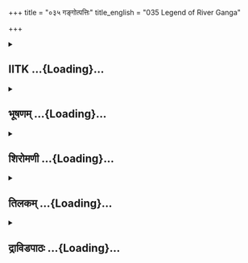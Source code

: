 +++
title = "०३५ गङ्गोत्पत्तिः"
title_english = "035 Legend of River Ganga"

+++
<div caption="श्रीराम-हरिसीताराममूर्ति-घनपाठिभ्यां वचनम्" class="audioEmbed" src="https://archive.org/download/Ramayana-recitation-Sriram-harisItArAmamUrti-Ghanapaati-v2/Kanda_1/Kanda_1_BK-035-Gangothpathi_Varnavam.mp3"></div>

<div class="js_include collapsed" newlevelforh1="2" title="IITK" unfilled url="/purANam/rAmAyaNam/audIchya-pAThaH/iitk/1_bAlakANDam/04-mithilAyAtrA/01/035_gangotpattiH.md">
<details><summary><h2>IITK ...{Loading}...</h2></summary>

Viswamitra narrates the legend of sacred Ganga



### श्लोकः
#### मूलम्
उपास्य रात्रिशेषं तु शोणाकूले महर्षिभिः।  
निशायां सुप्रभातायां विश्वामित्रोऽभ्यभाषत॥1.35.1॥

#### शब्दार्थः
विश्वामित्रः Visvamitra, रात्रिशेषम् rest of the night, महर्षिभिः with ascetics, शोणाकूले on the bank of river Sona, उपास्य waiting, निशायाम् in the night, सुप्रभातायाम् at dawn, अभ्यभाषत said.

#### आङ्ग्लानुवादः
Viswamitra lay on the bank of Sona with the ascetics, for the rest of the night. (Getting up) at daybreak he saidः



### श्लोकः
#### मूलम्
सुप्रभाता निशा राम पूर्वा सन्ध्या प्रवर्तते।  
उत्तिष्ठोत्तिष्ठ भद्रं ते गमनायाभिरोचय ॥1.35.2॥

#### शब्दार्थः
राम Rama, निशा night, सुप्रभाता has gradually turned into a good dawn, पूर्वा सन्ध्या time for early morning devotions, प्रवर्तते is commencing, उत्तिष्ठ arise, उत्तिष्ठ arise, ते भद्रम् prosperity to you, गमनाय for journey, अभिरोचय be inclined.

#### आङ्ग्लानुवादः
"Rama, the night makes way for the dawn. It is time for morning rituals. Arise, arise May the day bring good news Get ready for the onward journey".



### श्लोकः
#### मूलम्
तच्छ्रुत्वा वचनं तस्य कृत्वा पौर्वाह्णिकीं क्रियाम् ।  
गमनं रोचयामास वाक्यं चेदमुवाच ह॥1.35.3॥

#### शब्दार्थः
तस्य his, तद्वचनम् those words, श्रुत्वा having heard, पौर्वाह्णिकीम् relating to forenoon, क्रियाम् oblations, कृत्वा having made, गमनम् to undertake journey, रोचयामास inclined, इदम् this,   वाक्यं च word also, उवाच ह spoke.

#### आङ्ग्लानुवादः
On hearing his words Rama performed morning oblations and getting ready for the  
onward journey spokeः



### श्लोकः
#### मूलम्
अयं शोणश्शुभजलोऽगाधः पुलिनमण्डितः।  
कतरेण पथा ब्रह्मन् सन्तरिष्यामहे वयम्॥1.35.4॥

#### शब्दार्थः
ब्रह्मन् O Knower of god, शुभजलः having auspicious waters, पुलिनमण्डितः adorned with sandbanks, अयम् this, शोणः Sona river, अगाधः is deep, वयम् we, कतरेण by which, पथा way, सन्तरिष्यामहे traverse.

#### आङ्ग्लानुवादः
"O knower of Brahman Clean waters of this river are adorned with sandbanks. This Sona is deep. Which way shall we cross this river?



### श्लोकः
#### मूलम्
एवमुक्तस्तु रामेण विश्वामित्रोऽब्रवीदिदम् ।  
एष पन्था मयोद्दिष्टो येन यान्ति महर्षयः॥1.35.5॥

#### शब्दार्थः
रामेण By Rama, एवम् thus, उक्तः having been addressed, विश्वामित्रः Visvamitra, इदम् these words, अब्रवीत् spoke, महर्षयः ascetics, येन by which way, यान्ति are going, एषः this, पन्थाः way, मया by me, उद्दिष्टः determined.

#### आङ्ग्लानुवादः
Having been addressed by Rama thus Viswamitra said, "We shall take the way the ascetics have gone before".



### श्लोकः
#### मूलम्
एवमुक्ता महर्षयो विश्वामित्रेण धीमता।  
पश्यन्तस्ते प्रयाता वै वनानि विविधानि च॥1.35.6॥

#### शब्दार्थः
धीमता by the wise, विश्वामित्रेण by Visvamitra, एवम् thus, उक्ताः spoken, ते महर्षयः those ascetics, विविधानि various, वनानि woods, पश्यन्तः seeing, प्रयाताः journeyed onwards.

#### आङ्ग्लानुवादः
With these words of the wise Viswamitra the ascetics moved forward surveying various forests.



### श्लोकः
#### मूलम्
ते गत्वा दूरमध्वानं गतेऽर्धदिवसे तदा।  
जाह्नवीं सरितां श्रेष्ठां ददृशुर्मुनिसेविताम्॥1.35.7॥

#### शब्दार्थः
ते they, दूरम् distant, अध्वानम् way, गत्वा having gone, तदा then, अर्धदिवसे in a halfday, गते having passed, मुनिसेविताम् worshipped by ascetics, सरिताम् among rivers, श्रेष्ठाम् the best, जाह्नवीम् river Jahnavi, ददृशुः saw.

#### आङ्ग्लानुवादः
After travelling a long distance for half a day, they saw Jahnavi, the best among rivers  haunted or worshipped by ascetics.



### श्लोकः
#### मूलम्
तां दृष्ट्वा पुण्यसलिलां हंससारससेविताम्।  
बभूवुर्मुदितास् सर्वे मुनयस्सह राघवाः॥1.35.8॥

#### शब्दार्थः
पुण्यसलिलाम् having sacred waters, हंससारससेविताम् attended by swans and cranes, ताम् दृष्ट्वा having seen that (river Ganga), सहराघवाः along with Rama and Lakshmana, सर्वे मुनयः all the sages, मुदिताः बभूवुः were delighted.

#### आङ्ग्लानुवादः
On seeing the river Ganga with swans and cranes floating on the surface of the  sacred waters, all the sages including the sons of the Raghus (Rama and Lakshmana) were delighted.



### श्लोकः
#### मूलम्
तस्यास्तीरे ततश्चक्रुस्त आवासपरिग्रहम्।  
ततस्स्नात्वा यथान्यायं सन्तर्प्य पितृदेवताः॥1.35.9॥  
हुत्वा चैवाग्निहोत्राणि प्राश्य चामृतवद्धविः ।  
विविशुर्जाह्नवीतीरे शुचौ मुदितमानसाः॥1.35.10॥  
विश्वामित्रं महात्मानं परिवार्य समन्ततः।

#### शब्दार्थः
ततः then, ते they, तस्याः river's, तीरे on the bank, आवासपरिग्रहम् adopting as habitation, चक्रुः made, ततः then, स्नात्वा having bathed, यथान्यायम् as  per tradition, पितृदेवताः the ancestors, सन्तर्प्य having satisfied by offering waters, अग्निहोत्राणि हुत्वा after lighting their sacrificial fires, अमृतवत् like nectar, हविः having oblations (offerings), प्राश्य partaking, मुदितमानसाः with joyful hearts, महात्मानम् the illustrious, विश्वामित्रम् Viswamitra, समन्ततः on all sides, परिवार्य surrounding, शुचौ in a sacred, जाह्नवीतीरे bank of river Jahnavi, विविशुः entered.

#### आङ्ग्लानुवादः
The birds had made the bank of the river their home. They (Rama and Lakshmana) took a dip and offered traditional oblations to ancestors. Thereafter they lighted the sacrificial fire and made customary offerings to the fire and partook of the nectarlike remains. With cheerful hearts they stood round the illustrious Viswamitra and entered the sacred bank of Jahnavi.



### श्लोकः
#### मूलम्
अथ तत्र तदा रामो विश्वामित्रमथाब्रवीत्॥1.35.11॥  
भगवन् श्रोतुमिच्छामि गङ्गां त्रिपथगां नदीम्।  
त्रैलोक्यं कथमाक्रम्य गता नदनदीपतिम्॥1.35.12॥

#### शब्दार्थः
अथ then, रामः Rama, तदा then, तत्र there, विश्वामित्रम् addressing Visvamitra, अब्रवीत्  spoke, भगवन् O Venerable one, त्रिपथगाम् flowing in three directions, गङ्गां नदीम् about  river Ganga, श्रोतुम् to listen, इच्छामि I am desirous,त्रैलोक्यम् three worlds, आक्रम्य occupying, नदनदीपतिम् the sea, the lord of all the rivers, कथम् how, गता reached.

#### आङ्ग्लानुवादः
Then Rama said to Viswamitra "O venerable one I wish to know why Ganga flowing in three directions, occupy (purified) the three worlds before entering the sea, the lord of rivers?"



### श्लोकः
#### मूलम्
चोदितो रामवाक्येन विश्वामित्रो महामुनिः।  
वृद्धिं जन्म च गङ्गाया वक्तुमेवोपचक्रमे॥1.35.13॥

#### शब्दार्थः
रामवाक्येन by Rama's words, चोदितः prompted, विश्वामित्रः महामुनिः maharshi Visvamitra, गङ्गायाः river Ganga's, जन्म birth, वृद्धिं च progress, वक्तुम् to tell, उपचक्रमे commenced.

#### आङ्ग्लानुवादः
Prompted by Rama's words, maharshi Viswamitra started narrating the account of the birth and progress of river Ganga.



### श्लोकः
#### मूलम्
शैलेन्द्रो हिमवान्नाम धातूनामाकरो महान्।  
तस्य कन्याद्वयं राम रूपेणाप्रतिमं भुवि॥1.35.14॥

#### शब्दार्थः
राम Rama, धातूनाम् for ores, महान् great, आकरः treasuretrove, हिमवन्नाम named Himavn, शैलेन्द्रः king of mountains, तस्य for him, रूपेण in loveliness, भुवि in this earth, अप्रतिमम् unrivalled, कन्याद्वयम् two daughters.

#### आङ्ग्लानुवादः
"O Rama the great mountain named Himavan is a treasuretrove of ores. He is the king of mountains. He had two daughters, unrivalled in beauty in this world.



### श्लोकः
#### मूलम्
या मेरुदुहिता राम तयोर्माता सुमध्यमा।  
नाम्ना मनोरमा नाम पत्नी हिमवतः प्रिया॥1.35.15॥

#### शब्दार्थः
राम O Rama, नाम्ना by name, मनोरमा नाम well known as Manorama, या सुमध्यमा she of beautiful waist, मेरुदुहिता daughter of mount Meru, हिमवतः Himavat's, प्रिया beloved, पत्नी wife, तयोः for both them, माता mother.

#### आङ्ग्लानुवादः
O Rama Himavan's beloved of beautiful waist, wellknown by the name of Manorama is the daughter of Mount Meru. She is the mother to both the daughters.



### श्लोकः
#### मूलम्
तस्यां गङ्गेयमभवज्ज्येष्ठा हिमवतस्सुता।  
उमा नाम द्वितीयाभून्नाम्ना तस्यैव राघव॥1.35.16॥

#### शब्दार्थः
राघव Rama, इयम् गङ्गा this Ganga, हिमवतः Himavat's, ज्येष्ठा eldest, सुता daughter, तस्याम् अभवत् born to her, तस्यैव for him only, नाम्ना by name, उमा नाम wellknown as Uma, द्वितीया अभूत् a second daughter was born.

#### आङ्ग्लानुवादः
O son of the Raghus this Ganga was born to Manorama as Himavan's eldest daughter. A second one  born to him was wellknown by the name of Uma.



### श्लोकः
#### मूलम्
अथ ज्येष्ठां सुरास्सर्वे देवतार्थचिकीर्षया।  
शैलेन्द्रं वरयामासुर्गङ्गां त्रिपथगां नदीम्॥1.35.17॥

#### शब्दार्थः
अथ thereafter, सर्वे सुराः all devatas, देवतार्थचिकीर्षया desirous of fulfilling some purpose of  devatas, त्रिपथगाम् flowing in three directions, नदीम् river, ज्येष्ठाम् eldest daughter, गङ्गां Ganga, शैलेन्द्रम् king of mountains, वरयामासुः proposed.

#### आङ्ग्लानुवादः
Thereupon all the devatas desirous of deriving some advantage proposed that the eldest daughter of the king of mountains, Ganga, flowing in three directions be given to them.



### श्लोकः
#### मूलम्
ददौ धर्मेण हिमवान् तनयां लोकपावनीम्।  
स्वच्छन्दपथगां गङ्गां त्रैलोक्यहितकाम्यया॥1.35.18॥

#### शब्दार्थः
हिमवान् Himavan, धर्मेण having followed his duty, त्रैलोक्यहितकाम्यया intent on doing welfare  for three worlds, लोकपावनीम् sanctifying whole world, स्वच्छन्दपथगाम् flowing at her free will, तनयाम् daughter, गङ्गाम् Ganga, ददौ gave.

#### आङ्ग्लानुवादः
In order to do good to the three worlds Himavan, rooted in dharma gifted his eldest daughter Ganga who sanctifies the whole world by flowing at her free will৷৷



### श्लोकः
#### मूलम्
प्रतिगृह्य ततो देवास्त्रिलोकहितकारिणः।  
गङ्गामादाय तेऽगच्छन् कृतार्थेनान्तरात्मना॥1.35.19॥

#### शब्दार्थः
ततः then, ते देवाः those devatas, त्रिलोकहितकारिणः doing good for the three worlds, गङ्गाम् Ganga, प्रतिगृह्य having received, आदाय taking her, कृतार्थेन with a sense of fulfillment, अन्तरात्मना with the mind, अगच्छन् had gone.

#### आङ्ग्लानुवादः
The devatas having received Ganga committed to the welfare of the three worlds went back to their abodes with a sense of fulfilment in their mind.



### श्लोकः
#### मूलम्
या चान्या शैलदुहिता कन्यासीद्रघुनन्दन।  
उग्रं सा व्रतमास्थाय तपस्तेपे तपोधना॥1.35.20॥

#### शब्दार्थः
रघुनन्दन O Delight of Raghus, Rama,  अन्या the other, शैलदुहिता daughter of the  mountain (Himavan), या कन्या आसीत् that maiden lived,  सा तपोधना that maiden with asceticism as her wealth, उग्रम् severe, व्रतम् vow, आस्थाय adopting, तपः austerities, तेपे observed.

#### आङ्ग्लानुवादः
O Delight of the Raghus The other daughter of the mountain Himavan was a maiden whose wealth was tapas. She pursued a vow and observed severe austerities.



### श्लोकः
#### मूलम्
उग्रेण तपसा युक्तां ददौ शैलवरस्सुताम्।  
रुद्रायाप्रतिरूपाय उमां लोकनमस्कृताम्॥1.35.21॥

#### शब्दार्थः
शैलवरः the best of Mountains, (Himavan), उग्रेण with severe, तपसा austerities, युक्ताम्  endowed with, लोकनमस्कृताम् venerated by the whole world, सुताम् daughter, उमाम् Uma, अप्रतिरूपाय unrivalled, रुद्राय for Rudra, ददौ gave.

#### आङ्ग्लानुवादः
Himavan the best of mountains gave his daughter Uma associated with severe  
austerities and venerated by the whole world in marriage to the unrivalled  Rudra.



### श्लोकः
#### मूलम्
एते ते शैलराजस्य सुते लोकनमस्कृते।  
गङ्गा च सरितां श्रेष्ठा उमादेवी च राघव॥1.35.22॥

#### शब्दार्थः
राघव O Rama, सरिताम् among rivers, श्रेष्ठा excellent, गङ्गा Ganga, उमादेवी च Uma devi, एते both of them, शैलराजस्य king of Mountains, Himavan's, लोकनमस्कृते worshipped by the world, ते both, सुते daughters.

#### आङ्ग्लानुवादः
O son of the Raghus Ganga, the holiest of rivers and Uma devi  are two daughters of the king of the mountains, (Himavan). They are worshipped by the entire world.



### श्लोकः
#### मूलम्
एतत्ते सर्वमाख्यातं यथा त्रिपथगा नदी।  
खं गता प्रथमं तात गतिं गतिमतां वर ॥1.35.23॥

#### शब्दार्थः
गतिमताम् among those having marvellous gait, वर best, तात O Child, त्रिपथगा नदी  threeway flowing river, प्रथमम् firstly, यथा as, खम् गता reached the sky, एतत् सर्वम् all this, आख्यातम् is communicated to you.

#### आङ्ग्लानुवादः
O child with a marvellous gait I have related to you about Ganga flowing across the three worlds, Ganga who reached the heaven first and all that.



### श्लोकः
#### मूलम्
सैषा सुरनदी रम्या शैलेन्द्रस्य सुता तदा।  
सुरलोकं समारूढा विपापा जलवाहिनी॥1.35.24॥

#### शब्दार्थः
रम्या beautiful, विपापा without sins, जलवाहिनी flowing with water, सा एषा the same,  शैलेन्द्रस्य Himavan's, सुता daughter, तदा then, सुरनदी divine river, सुरलोकम् heavens, समारूढा ascended.

#### आङ्ग्लानुवादः
The divine Ganga, daughter of Himavan, beautiful and sinless, carrying a large volume of water ascended the heavens".  

### समाप्तिः
 श्रीमद्रामायणे वाल्मीकीय आदिकाव्ये बालकाण्डे पञ्चत्रिंशस्सर्गः॥  
Thus ends the thirtyfifth sarga of Balakanda of the holy Ramayana the first epic composed by sage Valmiki.

</details>
</div>
<div class="js_include collapsed" newlevelforh1="2" title="भूषणम्" unfilled url="/purANam/rAmAyaNam/audIchya-pAThaH/TIkA/bhUShaNa_iitk/1_bAlakANDam/04-mithilAyAtrA/01/035_gangotpattiH.md">
<details><summary><h2>भूषणम् ...{Loading}...</h2></summary>



उपास्य रात्रिशेषं तु शोणाकूले महर्षिभिः ।  

निशायां सुप्रभातायां विश्वामित्रो ऽभ्यभाषत  ॥  १।३५।१  ॥   

अथ स्वपादोद्भवगङ्गावैभवं लोके प्रवर्तयितुं पृच्छति पञ्चत्रिंशे
उपास्येत्यादि । उपास्य स्थित्वा, शयित्वेति यावत् । रात्रिशेषमिति
अत्यन्तसंयोगे द्वितीया । सुप्रभातायाम्, निवृत्तायामिति यावत् । अत्र
रात्रिशेषमित्यनुवादात् पूर्वसर्गे गतो ऽर्द्धरात्र इत्यत्र निशीथ परत्वं
स्वरसमिति गम्यते । यद्वा रात्रिशेषं ब्राह्मे मुहूर्त्ते । उपास्य
परमात्मानमिति शेषः । "ब्राह्मे मुहूर्त उत्थाय चिन्तयेदात्मनो हितम्"
इतिस्मृतेः  ॥  १।३५।१  ॥   

  

सुप्रभाता निशा राम पूर्वा सन्ध्या प्रवर्तते ।  

उत्तिष्ठोत्तिष्ठ भद्रं ते गमनायाभिरोचय  ॥  १।३५।२  ॥   

सुप्रभातेति । गमनाय गन्तुम् "क्रियार्थोपपदस्य " इति चतुर्थी  ॥  १।३५।२
 ॥   

  

तच्छ्रुत्वा वचनं तस्य कृत्वा पौर्वाह्णिकीं क्रियाम् ।  

गमनं रोचयामास वाक्यं चेदमुवाच ह  ॥  १।३५।३  ॥   

तदिति । पूर्वाह्णे भवा पौर्वाह्णिकी ताम्  ॥  १।३५।३  ॥   

  

अयं शोणः शुभजलो गाधः पुलिनमण्डितः ।  

कतरेण पथा ब्रह्मन् सन्तरिष्यामहे वयम्  ॥  १।३५।४  ॥   

अयमिति । गाधः स्वल्पजलः, अत एव पुलिनमण्डितः सैकतालंकृतः । तथा च नावं
विना गन्तुं शक्यते । कतरेण पथा सन्तरिष्यामहे  ॥  १।३५।४  ॥   

  

एवमुक्तस्तु रामेण विश्वामित्रो ऽब्रवीदिदम् ।  

एष पन्था मयोद्दिष्टो येन यान्ति महर्षयः  ॥  १।३५।५  ॥   

एवमिति । उद्दिष्टः गन्तव्यत्वेन निश्चितः  ॥  १।३५।५  ॥   

  

एवमुक्ता महर्षयो विश्वामित्रेण धीमता ।  

पश्यन्तस्ते प्रयाता वै वनानि विविधानि च  ॥  १।३५।६  ॥   

एवमिति स्पष्टम्  ॥  १।३५।६  ॥   

  

ते गत्वा दूरमध्वानं गते ऽर्द्धदिवसे तदा ।  

जाह्नवीं सरितां श्रेष्ठां ददृशुर्मुनिसेविताम्  ॥  १।३५।७  ॥   

त इति । जाह्नवीं गङ्गाम्  ॥  १।३५।७  ॥   

  

तां दृष्ट्वा पुण्यसलिलां हंससारससेविताम् ।  

बभूवुर्मुनयः सर्वे मुदिताः सहराघवाः  ॥  १।३५।८  ॥   

तामिति । सारसो हंसविशेषः  ॥  १।३५।८  ॥   

  

तस्यास्तीरे ततश्चक्रुस्त आवासपरिग्रहम्  ॥  १।३५।९  ॥   

तस्या इति अर्द्धम् । आवासाय परिगृह्यत इत्यावासपरिग्रहः तं,
सम्मार्जनादिना वासस्थानं चक्रुरित्यर्थः  ॥  १।३५।९  ॥   

  

ततः स्नात्वा यथान्यायं सन्तर्प्य पितृदेवताः ।  

हुत्वा चैवाग्निहोत्राणि प्राश्य चामृतवद्धविः  ॥  १।३५।१०  ॥   

विविशुर्जाह्नवीतीरे शुचौ मुदितमानसाः ।  

विश्वामित्रं महात्मानं परिवार्य समन्ततः  ॥  १।३५।११  ॥   

तत इत्यादि श्लोकद्वयम् । यथान्यायं यथाशास्त्रम्,
अघमर्षणसूक्तादिजपपूर्वकमित्यर्थः । पितृदेवता इति ऋषीणामप्युपलक्षणम् ।
अग्निहोत्राणि अग्नौ होतव्यानि पञ्चमहायज्ञादीनि । अमृतवत् अमृततुल्यम् ।
हविः यज्ञशिष्टमन्नम् "यज्ञशिष्टामृतभुजो यान्ति ब्रह्म सनातनम्" इति
स्मृतेः । शुचौ दृष्टदोषरहिते भोजनस्थानादन्यत्र  ॥  १।३५।१०,११  ॥   

  

अथ तत्र तदा रामो विश्वामित्रमथाब्रवीत् ।  

भगवन् श्रोतुमिच्छामि गङ्गां त्रिपथगां नदीम्  ॥  १।३५।१२  ॥   

अथेति । अथ उपवेशानन्तरम् । तत्र देशे । तदा तस्मिन्नेव काले । द्वितीयो
ऽथशब्दः प्रश्ने । "मङ्गलानन्तरारम्भप्रश्नकार्त्स्न्येष्वथो अथ" इत्यमरः ।
गङ्गां गङ्गावृत्तान्तम्  ॥  १।३५।१२  ॥   

  

त्रैलोक्यं कथमाक्रम्य गता नदनदीपतिम्  ॥  १।३५।१३  ॥   

त्रैलोक्यमित्यर्द्धम्  ॥  १।३५।१३  ॥   

  

चोदितो रामवाक्येन विश्वामित्रो महामुनिः ।  

वृद्धिं जन्म च गङ्गाया वक्तुमेवोपचक्रमे  ॥  १।३५।१४  ॥   

चोदित इति । वृद्धिं त्रैलोक्यमित्यनेनोक्ताम्, जन्म गङ्गां
श्रोतुमित्युक्तम्  ॥  १।३५।१४  ॥   

  

शैलेन्द्रो हिमवान्नाम धातूनामाकरो महान् ।  

तस्य कन्याद्वयं राम रूपेणाप्रतिमं भुवि  ॥  १।३५।१५  ॥   

शैलेन्द्र इति । धातूनाम् अयस्ताम्रादीनाम् अस्तीति शेषः । कन्याद्वयम्
आसीदिति शेषः  ॥  १।३५।१५  ॥   

या मेरुदुहिता राम तयोर्माता सुमध्यमा ।  

नाम्ना मनोरमा नाम पत्नी हिमवतः प्रिया  ॥  १।३५।१६  ॥   

येति । या मेरुदुहिता हिमवतः प्रिया पत्नी मनोरमा नाम प्रसिद्धा सा
तयोर्मातेत्यन्वयः  ॥  १।३५।१६  ॥   

  

तस्यां गङ्गेयमभवज्ज्येष्ठा हिमवतः सुता ।  

उमा नाम द्वितीयाभून्नाम्ना तस्यैव राघव  ॥  १।३५।१७  ॥   

कन्याद्वयस्य नामनी दर्शयति तस्यामिति  ॥  १।३५।१७  ॥   

  

अथ ज्येष्ठां सुराः सर्वे देवतार्थचिकीर्षया ।  

शैलेन्द्रं वरयामासुर्गङ्गां त्रिपथगां नदीम्  ॥  १।३५।१८  ॥   

अथेति । देवतार्थचिकीर्षया देवतार्थसम्पादनेच्छया, प्रयोजनं च स्नानपानादि
वक्ष्यमाणसेनापति जननं वा परदेवतार्चनार्थं वा, अत एव स्वपदेनानुक्तिः  ॥ 
१।३५।१८  ॥   

  

ददौ धर्मेण हिमवांस्तनयां लोकपावनीम् ।  

स्वच्छन्दपथगां गङ्गां त्रैलोक्यहितकाम्यया  ॥  १।३५।१९  ॥   

ददाविति । धर्मेण याचका न प्रत्याख्येया इति धर्मेण । जलप्रवाहरूपाया
नद्याः कथमाकाशे गमनम् ? तत्राह स्वच्छन्दपथगामिति । स्वच्छन्दः स्वेच्छा
तदायत्तः पन्थाः स्वच्छन्दपथः "ऋक्पूरब्धूः " इत्यादिना अप्रत्ययः
समासान्तः । तं गच्छतीति तथा मेघजलवद्द्वार(?)गतिविशेषेणाकाशे ऽपि गतिः
सम्भवतीति भावः  ॥  १।३५।१९  ॥   

  

प्रतिगृह्य त्रिलोकार्थं त्रिलोकहितकारिणः ।  

गङ्गामादाय ते ऽगच्छन् कृतार्थेनान्तरात्मना  ॥  १।३५।२०  ॥   

प्रतिगृह्येति । त्रिलोकहितकारिणः, देवा इति शेषः । प्रतिगृह्य स्वीकृत्य ।
आदाय स्वेष्वन्तर्भाव्य  ॥  १।३५।२०  ॥   

  

या चान्या शैलदुहिता कन्या ऽ ऽसीद्रघुनन्दन ।  

उग्रं सा व्रतमास्थाय तपस्तेपे तपोधना  ॥  १।३५।२१  ॥   

गङ्गावृत्तान्तप्रसङ्गेन तदनुजावृत्तान्तमप्याह या चेति । कन्या
अलब्धभर्तृका  ॥  १।३५।२१  ॥   

  

उग्रेण तपसा युक्तां ददौ शैलवरः सुताम् ।  

रुद्रायाप्रतिरूपाय उमां लोकनमस्कृताम्  ॥  १।३५।२२  ॥   

उग्रेणेति । अप्रतिरूपाय अनुकूलाय, रुद्रार्थं तपस्यन्तीमुमां प्रसन्नाय
तस्मै ददावित्यर्थः  ॥  १।३५।२२  ॥   

  

एते ते शैलराजस्य सुते लोकनमस्कृते ।  

गङ्गा च सरितां श्रेष्ठा उमा देवी च राघव  ॥  १।३५।२३  ॥   

उपसंहरति एते इति  ॥  १।३५।२३  ॥   

  

एतत्ते सर्वमाख्यातं यथा त्रिपथगा नदी ।  

खं गता प्रथमं तात गतिं गतिमतां वर  ॥  १।३५।२४  ॥   

एवं गङ्गोत्पत्तिप्रकारं प्रथमप्रश्नोत्तरमुक्त्वा द्वितीयप्रश्नोत्तरं
त्रिपथगामित्वमुच्यत इत्याह एतदिति । प्रथमं तावत् खं खात्मिकां गतिं गता ।
गतिमतां सुन्दरगतिमताम्  ॥  १।३५।२४  ॥   

  

सैषा सुरनदी रम्या शैलेन्द्रस्य सुता तदा ।  

सुरलोकं समारूढा विपापा जलवाहिनी  ॥  १।३५।२५  ॥   

इत्यार्षे श्रीरामायणे वाल्मीकीये आदिकाव्ये बालकाण्डे पञ्चत्रिंश सर्गः  ॥ 
३५  ॥   

अथ सुरलोकं च समारूढेत्याह सैषेति  ॥  १।३५।२५  ॥   

इति श्रीगोविन्दराजविरचिते श्रीरामायणभूषणे मणिमञ्जीराख्याने
बालकाण्डव्याख्याने पञ्चत्रिंशः सर्गः  ॥  ३५  ॥   

  



</details>
</div>
<div class="js_include collapsed" newlevelforh1="2" title="शिरोमणी" unfilled url="/purANam/rAmAyaNam/audIchya-pAThaH/TIkA/shiromaNI_iitk/1_bAlakANDam/04-mithilAyAtrA/01/035_gangotpattiH.md">
<details><summary><h2>शिरोमणी ...{Loading}...</h2></summary>



उपास्येति । महर्षिभिः सह विश्वामित्रः शोणकूले एव रात्रिशेषमुपास्य
उपविश्य शयित्वेत्यर्थः सुप्रभातायां निशायामभ्यभाषत । तुशब्द एवार्थे ।
द्वितीया "कालाध्वनोः" इति विहिता  ॥  १।३५।१  ॥   

  

तद्भाषणमेवाह सुप्रभातेति । हे राम निशासुप्रभाता सुप्रभातत्वं प्राप्ता अत
एव पूर्वा सन्ध्या उपलक्षणया तत्सम्बन्धि कर्म प्रवर्तते प्रवर्तयति
उत्थातुं प्रेरयतीत्यर्थः । अतः उत्तिष्ठोतिष्ठ ते तुभ्यं भद्रं
कल्याणमस्तु गमनाय सान्ध्यकर्मसमाप्तिपूर्वकगमनं कर्तुमभिरोचय इच्छ  ॥ 
१।३५।२  ॥   

  

तदिति । तस्य विश्वामित्रस्य तद्वचनं श्रुत्वा पूर्वाह्णिकीं
पूर्वाह्णसम्बन्धिनीं क्रियां सन्ध्योपासनादिरूपां कृत्वा गमनं रोचयामास
इयेष इदं वाक्यं च उवाच । हशब्दो हर्षद्योतकः  ॥  १।३५।३  ॥   

  

तद्वचनमेवाह अयमिति । हे ब्रह्मन् शुभजलः शोभनजलविशिष्टः गाधः अल्पजलः अत
एव पुलिनमण्डितः पुलिनैः सिकताभिः मण्डितः शोभितः यः अयं शोणो ऽस्ति तं
कतरेण पथा मार्गेण वयं सन्तरिष्यामहे कतरेणेत्युक्त्या तत्र मार्गद्वयेन
मनुष्यसन्तरणमिति ध्वनितम् । एतेन अगाध इति पदच्छेदो न रमणीय इति बोध्यम्
 ॥  १।३५।४  ॥   

  

एवमिति । एवमनेन प्रकारेण रामेणोक्तो विश्वामित्रः इदं वचनमब्रवीत् ।
तद्वचनमेवाह येन पथा महर्षयो यान्ति स पन्था मयैव उद्दिष्टः बोधितः
तेनानेनैव मार्गेण गन्तव्यमिति ध्वनितम् । तुशब्द एवार्थे  ॥  १।३५।५  ॥   

  

ते इति । तदा विश्वामित्रोक्तोत्तरणोत्तरकाले ते
विश्वामित्रोक्तमार्गेणोत्तीर्णनदाः दूरमध्वानं गत्वा अर्धदिवसे
मध्याह्नसमये गते व्यतीते सति सरितां सर्वनदीनां मध्ये श्रेष्ठामत एव
मुनिसेवितां जाह्नवीं जह्नुप्रादुर्भूतां गङ्गां ददृशुः  ॥  १।३५।६  ॥   

  

तामिति । पुण्य सलिलां पुण्योत्पादकसलिलविशिष्टां हंससारससेवितां तां
सर्वलोकप्रसिद्धां जाह्नवीं दृष्ट्वा सहराघवाः राघवसहिताः सर्वे मुनयः
मुदिताः प्रमोदं प्राप्ता बभूवुः  ॥  १।३५।७  ॥   

  

तस्या इति । तदा जाह्नवीदर्शनसमये तस्या जाह्नव्यास्तीरे वासपरिग्रहं
वासस्य वासस्थानस्य परिग्रहं स्वीकारं मुदितमानसाः सर्वे चक्रुः ततः
वासस्थानस्वीकारानन्तरं यथान्यायं यथाशास्त्रं स्नात्वा पितृदेवताः
सन्तर्प्य च अग्निहोत्राणि हुत्वा च अमृतवद्धविः प्राश्य च महात्मानं
विश्वामित्रं समन्ततः परिवार्य शुचौ जाह्नवीतीरे विविशुः
स्वस्वस्वीकृतवासस्थाने प्रवेशं चक्रुः । सार्धश्लोकद्वयमेकान्वयि ।
परिवार्यसमन्ततः इत्यस्मादुत्तरत्र ऽविष्ठिताश्च यथान्यायं राघवौ च
यथार्हतःऽ इत्यर्धश्लोकः भट्टसम्मतः तत्र विष्ठिता इत्यस्य विशेषेण स्थिता
इत्यर्थः  ॥  १।३५।८१०  ॥   

  

समिति । अथ उपवेशानन्तरं स हृष्टमनारामो विश्वामित्रमब्रवीत् । तद्वचनमेवाह
भगवन् हे सकलसामर्थ्यविशिष्ट त्रिपथगां नदीं गङ्गां श्रोतुमिच्छामि  ॥ 
१।३५।११  ॥   

  

श्रवणप्रकारमाह त्रैलोक्यमिति । त्रैलोक्यमाक्रम्य नदनदीपतिं समुद्रं कथं
केन प्रकारेण गता प्राप्ता  ॥  १।३५।१२  ॥   

  

चोदित इति । रामवाक्येन चोदितः प्रेरितो महामुनिर्विश्वामित्रः गङ्गायाः
वृद्धिं जलरूपेण त्रिलोकपूरणत्वं जन्मप्रादुर्भावं च वक्तुमेव उपचक्रमे ।
एवो वार्तान्तरव्यवच्छेदकः  ॥  १।३५।१३  ॥   

  

तत्र पूर्वं प्रादुर्भावप्रकारमाह शैलेन्द्र इत्यादिभिः । हे राम
धातूनामाकरः महानतिविस्तीर्णः शैलेन्द्रः शैलाधिपतिः यो हिमवान्नाम तस्य
भुवि त्रिलोक्यां रूपेणाप्रतिममुपमारहितं कन्याद्वयमासीदिति शेषः  ॥ 
१।३५।१४  ॥   

  

येति । हे राम या मेरुदुहिता मेरुकन्या सुमध्यमा शोभनकटिमती नाम्ना मेनका
मेनकानाम्नी हिमवतः प्रिया नाम प्रसिद्धा पत्नी सैव तयोः
हिमवत्कन्ययोर्माता । चशब्दः एवार्थे । ऽनाम्ना मेना  

मनोज्ञा वै पत्नी हिमवतः प्रियाऽ इति भट्टसम्मतः पाः । नाम्नेति तृतीया
"प्रकृत्यादिभ्यश्च" इति विहिता  ॥  १।३५।१५  ॥   

  

तस्यामिति । हे राघव तस्य प्रसिद्धस्य हिमवतः भार्यायां तस्यां
प्रसिद्धायां मेनायां ज्येष्ठा सुता इयं गङ्गा ऽभवत् हिमवत एव उमा नाम
द्वितीया कन्या ऽभूत्  ॥  १।३५।१६  ॥   

  

अथेति । अथ गङ्गाप्रादुर्भावानन्तरं देवतार्थचिकीर्षया देवतानामर्थं
स्नानशिवतेजोधारणादि प्रयोजनं तस्य चिकीर्षया सम्पादनेच्छया सर्वे सुराः
त्रिपथगां नदीं गङ्गां शैलेन्द्रं हिमवन्तं वरयामासुः ययाचे "अकथितं च" इति
शैलेन्द्रस्य कर्मत्वम् । ऽदेवकार्यचिकीर्षयाऽ इति भट्टसम्मतः पाठः  ॥ 
१।३५।१७  ॥   

  

ददाविति । हिमवान् लोकपावनीं लोकपावनकर्त्रीं स्वच्छन्दपथगां
स्वेच्छाविषयीभूतपथगमनकर्त्रीं गङ्गां तनयां त्रैलोक्यहितकाम्यया धर्मेण
ददौ  ॥  १।३५।१८  ॥   

  

प्रतीति । त्रैलोक्यहितकारिणः ते देवाः गङ्गां त्रिलोकार्थं
त्रिलोकीप्रयोजनसाधनसमर्थां प्रतिगृह्य आदाय स्वीकृत्य कृतार्थेन
अन्तरात्मना मनसा अगच्छन् । त्रिलोकार्थमिति सामान्ये नपुंसकं त्रिलोकार्थं
प्रतिगृह्य उद्दिश्येत्यर्थो वा  ॥  १।३५।१९  ॥   

  

प्रसङ्गात् हिमवत्कनिष्ठकन्यावृत्तमाह येति । हे रघुनन्दन अन्या कनिष्ठा या
शैलदुहिता कन्या अस्वीकृतपतिः आसीत् सा सुव्रतमच्युतसङ्कल्पमुग्रं शिवमेव
आस्थाय स्वपतित्वेन निश्चित्य तपोधना सती तपस्तेपे । चशब्द एवार्थे  ॥ 
१।३५।२०  ॥   

  

उग्रेणेति । शैलवरः शैलश्रेष्ठः हिमवान् उग्रेण अत्युत्कटेन तपसा युक्तां
लोकनमस्कृतामुमां सुतामप्रतिरूपाय सादृश्यानुयोगित्वानाक्रान्ताय उग्राय
शिवाय ददौ  ॥  १।३५।२१  ॥   

  

उपसंहरन्नाह एते इत्यादिभिः । हे राघव सरितां श्रेष्ठा गङ्गा देवी उमा च
एते ते प्रसिद्धे एव शैलराजस्य सुते लोकनमस्कृते स्तः इति शेषः ।
चकारान्तरमेवार्थे  ॥  १।३५।२२  ॥   

  

एतदिति । हे राम वर हे सर्वश्रेष्ठ त्रिपथगा गङ्गा नदी गतिमतां गतिं
खमाकाशं प्रथमं गता एतत्सर्वं ते तुभ्यमाख्यातं कथितम्  ॥  १।३५।२३  ॥   

  

सैवेति । सुरनदी रम्या अतिरमणीया सा प्रसिद्धा एषा शैलेन्द्रस्य सुता यदा
सुरलोकं समारूढा प्राप्ता तदा जलवाहिनी सती विपापा
स्नानादिकर्तृसकललोकपापविगतकर्त्री आसीदिति शेषः  ॥  १।३५।२४  ॥   

  

इति श्रीमद्वाल्मीकीयरामायणव्याख्याने रामायणशिरोमणौ बालकाण्डे पञ्चत्रिंशः
सर्गः  ॥  १।३५  ॥   

  

  



</details>
</div>
<div class="js_include collapsed" newlevelforh1="2" title="तिलकम्" unfilled url="/purANam/rAmAyaNam/audIchya-pAThaH/TIkA/tilaka_iitk/1_bAlakANDam/04-mithilAyAtrA/01/035_gangotpattiH.md">
<details><summary><h2>तिलकम् ...{Loading}...</h2></summary>



रात्रिशेषमुपास्य निद्रयातिवाह्य  ॥  १।३५।१  ॥   

  

गमनाय गमनं कर्तुम्  ॥  १।३५।२,३  ॥   

  

अयं शोणा इति । शोणैव शोण इति व्यपदिष्टः । कतरेण पथा सन्तरिष्यामह
इत्यन्वयः । प्रश्नबीजमगाध इति । अतलस्पर्श इत्यर्थः  ॥  १।३५।४  ॥   

  

उद्दिष्टो गन्तव्यत्वेन निश्चितः  ॥  १।३५।५,६  ॥   

  

सारसः पक्षिविशेषः  ॥  १।३५।७  ॥   

  

वासपरिग्रहं सम्मार्जनादिना वासस्थानं चक्रुरित्यर्थः  ॥  १।३५।८  ॥   

  

अमृतवदमृततुल्यं पञ्चयज्ञाद्यवशिष्टमन्नम् । यद्वामृतवत्तत्सदृशं गङ्गाजलं
हविश्च प्रागुक्तं प्राश्येत्यर्थः  ॥  १।३५।९  ॥   

  

विष्ठिता विशेषेण स्थिताः । यथार्हतः यथावस्थानमर्हतः । तथा
स्थितावित्यर्थः  ॥  १।३५।१०  ॥   

  

गङ्गां श्रोतुम् । गङ्गाविषयकं किञ्चिच्छ्रोतुमित्यर्थः । श्रोतव्यं
विषयमाह त्रैलोक्यमित्यादि  ॥  १।३५।११  ॥   

  

वृद्धिम् त्रैलोक्यव्याप्तिरूपाम्  ॥  १।३५।१२  ॥   

  

धातूनाम् स्वर्णादीनाम्  ॥  १।३५।१३  ॥   

  

या मेरुदुहिता मेना नाम सा तयोः कन्ययोर्मातेत्यन्वयः  ॥  १।३५।१४  ॥   

  

तस्यां मेनायां या ज्येष्ठा हिमवतः सुता कुटिला नाम । सेयं
गङ्गाभवदित्यर्थः । तस्यैव हिवमतः  ॥  १।३५।१५  ॥   

  

देवकार्यम् वक्ष्यमाणं भववीर्यधारणम् । त्रिपथगाम् स्वर्गभूपातालमार्गगाम्
। इदं वर्तमानापदेशेन वरणं चास्याः शिवभार्यात्वाय  ॥  १।३५।१६  ॥   

  

धर्मेण कन्यादानधर्मेण । स्वच्छन्दपथगामित्यपि वर्तमानापदेशेन ।
स्वेच्छामात्रेण प्रवाहादिवायुमार्गगमनशीलाम्  ॥  १।३५।१७  ॥   

  

त्रिलोकार्थं तारकतो भीतत्रिलोकरक्षकपुत्रोत्पत्त्यार्थमगच्छन् ब्रह्मलोकम्
। "तत्र ब्रह्मशापवशाज्जलरूपताप्राप्तिरिति" इत्यादिवामनपुराणोक्तदिशा
मध्ये ऊह्यम् । वामनपुराणवृत्तान्तस्य प्रायेणात्र प्रत्यभिज्ञानात् । एवं
हि तत्राख्यायिका "उमाज्येष्ठा कुटिला नाम हिमवत्कन्या देवैः
शिववीर्यधारणाय हिमवन्तं प्रार्थिता । तेन दत्तया तया सह देवा ब्रह्मलोकं
गत्वा ब्रह्मणे निवेदितवन्तः । ब्रह्मणा च "असमर्थेयं तद्धारणे" इत्युक्ता
"अवश्यं धारयामि" इति कथितवाक्यावज्ञानेन ब्रह्मणा "जलरूपा भव" इति शप्ता ।
तत्रैव ब्रह्मण्डोर्ध्वकटाहे जलरूपेण लग्ना स्थिता । तस्यामेवाग्निना
शिववीर्यं क्षिप्तमिति । "विष्ण्वङ्घ्रिणा प्रसरता कटाहे भेदिते ऽम्बरात् ।
कुटिला विष्णुपादान्तात्पपाताकुलिता ततः  ॥  तस्माद्विष्णुपदी ख्याता" इति
वामनपुराणोक्तेरेव ब्रह्माण्डोर्ध्वकटाहे लग्नेति ज्ञायते । पतनसमये च
ब्रह्माण्डबाह्यजलेन सहैव पतितं तज्जलं ब्रह्मणा कमण्डलुधृतं बाह्यजलं च
शिवानन्दबाष्पजातं नारायणात्मकमिति कामीकासंहितादौ स्पष्टम् । ततो भगवता
पदारोपणे तेनैव कमण्डलुजलेन तत्पादप्रक्षालनं कृत्वा तज्जलं कण्डलावेव
क्षिप्तम् । शङ्करसंहितोक्तरीत्या गौरीविवाहोत्तरं लीलया गौर्या पाणिभ्यां
शिवनयनाच्छादने कृते शिवेन ललाटनेत्रं प्रकाशितम् । ततो
भयाद्गौरीपाणिस्वेदजलं स्रुतं तदपि ब्रह्मणा कमण्डलौ
स्थापितमित्यप्यत्रोह्यम् । गौरीविवाहकथनेन सूचितं च । भगीरथप्रार्थनया च
ब्रह्मरूपः सर्वपवित्रजलसमूहस्तस्मै दत्तः । सर्वमुक्तजलमुपक्रम्य पुराणेषु
भगीरथसम्बन्धश्रवणात् । विस्तरस्त्वस्मत्कृतगङ्गामाहात्म्यप्रकाशे
द्रष्टव्यः  ॥  १।३५।१८  ॥   

  

कन्या अवृतपतिः । अग्रे शिववीर्यस्खलनादि वक्तुं चैतद्वर्णनम् । उग्रं
सुव्रतं पर्णभोजनस्यापि त्यागसङ्कल्परूपम् । तपः शिवध्यानरूपम्  ॥ 
१।३५।१९२१  ॥   

  

यथा त्रिपथगामिनी गङ्गा । तथा प्रतिपादयामीति शेषः । तदेव विवृणोति
खमित्यादि । प्रथमं खं गताकाशमार्गं गता । पश्चात्सुरलोकं समारूढाभवत् ।
जलवाहिनी तत्स्वभावा जाता । विपापा सकलपापहन्त्री  ॥  १।३५।२२  ॥   

  

इति श्रीरामाभिरामे श्रीरामीये रामायणतिलके वाल्मीकीय आदिकाव्ये बालकाण्डे
पञ्चत्रिंशः सर्गः  ॥  ३५  ॥   

  



</details>
</div>
<div class="js_include collapsed" newlevelforh1="2" title="द्राविडपाठः" unfilled url="/purANam/rAmAyaNam/drAviDapAThaH/1_bAlakANDam/04-mithilAyAtrA/01/035_gangotpattiH.md">
<details><summary><h2>द्राविडपाठः ...{Loading}...</h2></summary>

उपास्य रात्रिशेषं तु शोणाकूले महर्षिभिः।  
निशायां सुप्रभातायां विश्वामित्रोऽभ्यभाषत ॥ 1.35.1 ॥   
सुप्रभाता निशा राम पूर्वा सन्ध्या प्रवर्तते।  
उत्तिष्ठोत्तिष्ठ भद्रं ते गमनायाभिरोचय ॥ 1.35.2 ॥   
तच्छ्रुत्वा वचनं तस्य कृत्वा पौर्वाह्णिकीं क्रियाम्।  
गमनं रोचयामास वाक्यं चेदमुवाच ह ॥ 1.35.3 ॥   
अयं शोणः शुभजलो गाधः पुलिनमण्डितः।  
कतरेण पथा ब्रह्मन् सन्तरिष्यामहे वयम् ॥ 1.35.4 ॥   
एवमुक्तस्तु रामेण विश्वामित्रोऽब्रवीदिदम्।  
एष पन्था मयोद्दिष्टो येन यान्ति महर्षयः ॥ 1.35.5 ॥   
एवमुक्ता महर्षयो विश्वामित्रेण धीमता।  
पश्यन्तस्ते प्रयाता वै वनानि विविधानि च ॥ 1.35.6 ॥   
ते गत्वा दूरमध्वानं गतेऽर्द्धदिवसे तदा।  
जाह्नवीं सरितां श्रेष्ठां ददृशुर्मुनिसेविताम् ॥ 1.35.7 ॥   
तां दृष्ट्वा पुण्यसलिलां हंससारससेविताम्।  
बभूवुर्मुनयः सर्वे मुदिताः सहराघवाः ॥ 1.35.8 ॥   
तस्यास्तीरे ततश्चक्रुस्त आवासपरिग्रहम् ॥ 1.35.9 ॥   
ततः स्नात्वा यथान्यायं सन्तर्प्य पितृदेवताः।  
हुत्वा चैवाग्निहोत्राणि प्राश्य चामृतवद्धविः ॥ 1.35.10 ॥   
विविशुर्जाह्नवीतीरे शुचौ मुदितमानसाः।  
विश्वामित्रं महात्मानं परिवार्य समन्ततः ॥ 1.35.11 ॥   
अथ तत्र तदा रामो विश्वामित्रमथाब्रवीत्।  
भगवन् श्रोतुमिच्छामि गङ्गां त्रिपथगां नदीम् ॥ 1.35.12 ॥   
त्रैलोक्यं कथमाक्रम्य गता नदनदीपतिम् ॥ 1.35.13 ॥   
चोदितो रामवाक्येन विश्वामित्रो महामुनिः।  
वृद्धिं जन्म च गङ्गाया वक्तुमेवोपचक्रमे ॥ 1.35.14 ॥   
शैलेन्द्रो हिमवान्नाम धातूनामाकरो महान्।  
तस्य कन्याद्वयं राम रूपेणाप्रतिमं भुवि ॥ 1.35.15 ॥   
या मेरुदुहिता राम तयोर्माता सुमध्यमा।  
नाम्ना मनोरमा नाम पत्नी हिमवतः प्रिया ॥ 1.35.16 ॥   
तस्यां गङ्गेयमभवज्ज्येष्ठा हिमवतः सुता।  
उमा नाम द्वितीयाभून्नाम्ना तस्यैव राघव ॥ 1.35.17 ॥   
अथ ज्येष्ठां सुराः सर्वे देवतार्थचिकीर्षया।  
शैलेन्द्रं वरयामासुर्गङ्गां त्रिपथगां नदीम् ॥ 1.35.18 ॥   
ददौ धर्मेण हिमवांस्तनयां लोकपावनीम्।  
स्वच्छन्दपथगां गङ्गां त्रैलोक्यहितकाम्यया ॥ 1.35.19 ॥   
प्रतिगृह्य त्रिलोकार्थं त्रिलोकहितकारिणः।  
गङ्गामादाय तेऽगच्छन् कृतार्थेनान्तरात्मना ॥ 1.35.20 ॥   
या चान्या शैलदुहिता कन्याऽऽसीद्रघुनन्दन।  
उग्रं सा व्रतमास्थाय तपस्तेपे तपोधना ॥ 1.35.21 ॥   
उग्रेण तपसा युक्तां ददौ शैलवरः सुताम्।  
रुद्रायाप्रतिरूपाय उमां लोकनमस्कृताम् ॥ 1.35.22 ॥   
एते ते शैलराजस्य सुते लोकनमस्कृते।  
गङ्गा च सरितां श्रेष्ठा उमा देवी च राघव ॥ 1.35.23 ॥   
एतत्ते सर्वमाख्यातं यथा त्रिपथगा नदी।  
खं गता प्रथमं तात गतिं गतिमतां वर ॥ 1.35.24 ॥   
सैषा सुरनदी रम्या शैलेन्द्रस्य सुता तदा।  
सुरलोकं समारूढा विपापा जलवाहिनी ॥ 1.35.25 ॥   

</details>
</div>
